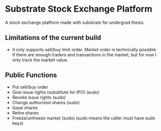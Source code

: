 # Substrate Stock Exchange Platform
 A stock exchange platform made with substrate for undergrad thesis.
 
## Limitations of the current build

 - It only supports sell/buy limit order. Market order is technically
   possible if there are enough traders and transactions in the market,
   but for now I only track the market value.

## Public Functions

 - Put sell/buy order
 - Give issue rights (substitute for IPO) (sudo)
 - Revoke issue rights (sudo)
 - Change authorized shares (sudo)
 - Issue shares
 - Retire shares
 - Freeze/unfreeze market (sudo)
(sudo means the caller must have sudo keys)
